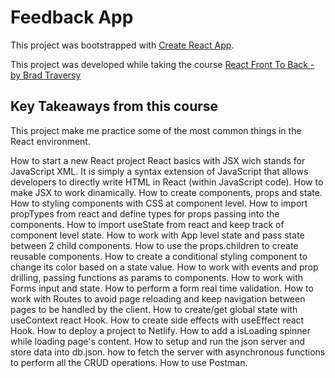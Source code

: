 




# Feedback App

This project was bootstrapped with [Create React App](https://github.com/facebook/create-react-app).

This project was developed while taking the course [React Front To Back - by Brad Traversy](https://www.udemy.com/share/105yDQ3@IkIXbL2AeFyRph3Zy71HDGpO_xchQCNgy1WsAY-86LDAPr3GpQ2olkfR45MXEBCo/)

## Key Takeaways from this course

This project make me practice some of the most common things in the React environment.

How to start a new React project
React basics with JSX wich stands for JavaScript XML. It is simply a syntax extension of JavaScript that allows developers to directly write HTML in React (within JavaScript code).
How to make JSX to work dinamically.
How to create components, props and state.
How to styling components with CSS at component level.
How to import propTypes from react and define types for props passing into the components.
How to import useState from react and keep track of component level state.
How to work with App level state and pass state between 2 child components.
How to use the props.children to create reusable components.
How to create a conditional styling component to change its color based on a state value.
How to work with events and prop drilling, passing functions as params to components.
How to work with Forms input and state.
How to perform a form real time validation.
How to work with Routes to avoid page reloading and keep navigation between pages to be handled by the client.
How to create/get global state with useContext react Hook.
How to create side effects with useEffect react Hook.
How to deploy a project to Netlify.
How to add a isLoading spinner while loading page's content.
How to setup and run the json server and store data into db.json.
how to fetch the server with asynchronous functions to perform all the CRUD operations.
How to use Postman.



